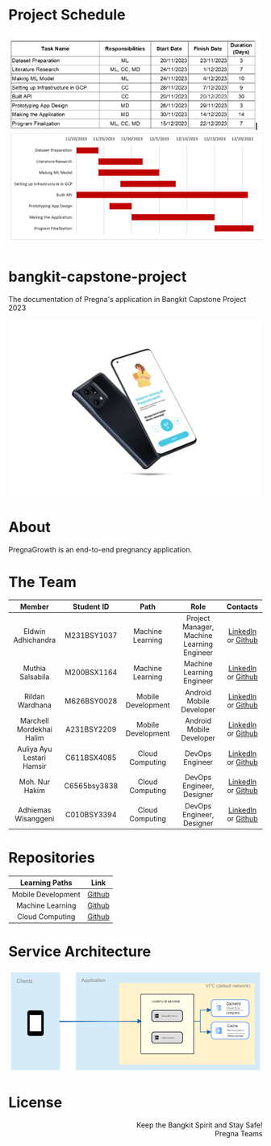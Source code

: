 # Project Schedule
![image](https://github.com/PregnaGrowth/.github/blob/main/profile/Screenshot%20(57).png?raw=True)
![image](https://github.com/PregnaGrowth/.github/blob/main/profile/Screenshot%20(58).png?raw=True)


# bangkit-capstone-project
The documentation of Pregna's application in Bangkit Capstone Project 2023

![Pregna](https://github.com/PregnaGrowth/.github/blob/main/profile/smartmockups_lqbo3j7s.jpg?raw=True)

# About
PregnaGrowth is an end-to-end pregnancy application.

# The Team

|            Member           | Student ID |        Path        |                    Role                    |                                                       Contacts                                                      |
| :-------------------------: | :--------: | :----------------: | :----------------------------------------: | :-----------------------------------------------------------------------------------------------------------------: |
|        Eldwin Adhichandra        | M231BSY1037 |  Machine Learning  | Project Manager, Machine Learning Engineer |           [LinkedIn](https://www.linkedin.com/in/ericjulianto/) or [Github](https://github.com/algonacci)           |
|         Muthia Salsabila         |  M200BSX1164 |  Machine Learning  |          Machine Learning Engineer         |   [LinkedIn](https://www.linkedin.com/in/aghni-syifa-ahmari-a613a6206/) or [Github](https://github.com/aghnisyifa)  |
|         Rildan Wardhana          | M626BSY0028 | Mobile Development |          Android Mobile Developer          |             [LinkedIn](https://www.linkedin.com/in/setyofajar/) or [Github](https://github.com/setyofp)             |
|      Marchell Mordekhai Halim     | A231BSY2209 | Mobile Development |          Android Mobile Developer          |    [LinkedIn](https://www.linkedin.com/in/widya-puji-saputro-bb8a74129/) or [Github](https://github.com/Widi-ps)    |
|     Auliya Ayu Lestari Hamsir      | C611BSX4085 |   Cloud Computing  |               DevOps Engineer              |            [LinkedIn](https://www.linkedin.com/in/putusintia/) or [Github](https://github.com/sintiasnn)            |
|         Moh. Nur Hakim              | C6565bsy3838 |   Cloud Computing  |          DevOps Engineer, Designer         | [LinkedIn](https://www.linkedin.com/in/azzam-ubaidillah-311b5319a/) or [Github](https://github.com/Azzamubaidillah) |
|         Adhiemas Wisanggeni         | C010BSY3394 |   Cloud Computing  |          DevOps Engineer, Designer         | [LinkedIn](https://www.linkedin.com/in/azzam-ubaidillah-311b5319a/) or [Github](https://github.com/Azzamubaidillah) |

# Repositories

|   Learning Paths   |                                Link                                |
| :----------------: | :----------------------------------------------------------------: |
| Mobile Development | [Github](https://github.com/PregnaGrowth/bangkit-mobile-development) |
|  Machine Learning  |  [Github](https://github.com/PregnaGrowth/Mechine-Learning)  |
|   Cloud Computing  |   [Github](https://github.com/PregnaGrowth/Cloud-Computing)  |

# Service Architecture
![Service_Architecture](https://github.com/PregnaGrowth/.github/blob/main/profile/arsitektur.png)

# License

<p align="right"> Keep the Bangkit Spirit and Stay Safe! <br> Pregna Teams </p>
